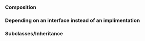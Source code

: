 ### **Composition**

### **Depending on an interface instead of an implimentation**

### **Subclasses/Inheritance**
